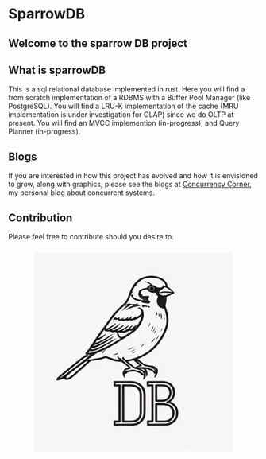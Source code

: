 # SparrowDB

## Welcome to the sparrow DB project

## What is sparrowDB

This is a sql relational database implemented in rust. Here you will find a from scratch implementation of a RDBMS with a Buffer Pool Manager (like PostgreSQL). You will find a LRU-K implementation of the cache (MRU implementation is under investigation for OLAP) since we do OLTP at present. You will find an MVCC implemention (in-progress), and Query Planner (in-progress). 

## Blogs

If you are interested in how this project has evolved and how it is envisioned to grow, along with graphics, please see the blogs at  <a href="https://concurrencycorner.blogspot.com/" target="_blank">Concurrency Corner</a>, my personal blog about concurrent systems.

## Contribution

Please feel free to contribute should you desire to.



<h3 align="center" > <img src="./docs/artwork/sparrowdb.jpg" width="400" height="400" style="center: 10px;"></h3